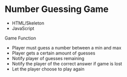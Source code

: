 Number Guessing Game 
====================

* HTML/Skeleton
* JavaScript

Game Function
* Player must guess a number between a min and max
* Player gets a certain amount of guesses
* Notify player of guesses remaining
* Notify the player of the correct answer if game is lost
* Let the player choose to play again